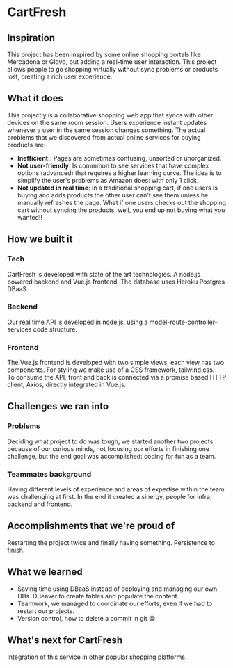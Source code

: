 # CartFresh

## Inspiration
This project has been inspired by some online shopping portals like Mercadona or Glovo, but adding a real-time user interaction. This project allows people to go shopping virtually without sync problems or products lost, creating a rich user experience.

## What it does
This projectly is a collaborative shopping web app that syncs with other devices on the same room session. Users experience instant updates whenever a user in the same session changes something. The actual problems that we discovered from actual online services for buying products are:
- **Inefficient:**: Pages are sometimes confusing, unsorted or unorganized.
- **Not user-friendly**: Is commmon to see services that have complex options (advanced) that requires a higher learning curve. The idea is to simplify the user's problems as Amazon does: with only 1 click.
- **Not updated in real time**: In a traditional shopping cart, if one users is buying and adds products the other user can't see them unless he manually refreshes the page. What if one users checks out the shopping cart without syncing the products, well, you end up not buying what you wanted!! 

## How we built it
### Tech
CartFresh is developed with state of the art technologies. A node.js powered backend and Vue.js frontend. The database uses Heroku Postgres DBaaS.

### Backend
Our real time API is developed in node.js, using a model-route-controller-services code structure.

### Frontend
The Vue.js frontend is developed with two simple views, each view has two components.
For styling we make use of a CSS framework, tailwind.css.  
To consume the API, front and back is connected via a promise based HTTP client, Axios, directly integrated in Vue.js.

## Challenges we ran into
### Problems
Deciding what project to do was tough, we started another two projects because of our curious minds, not focusing our efforts in finishing one challenge, but the end goal was accomplished: coding for fun as a team.

### Teammates background
Having different levels of experience and areas of expertise within the team was challenging at first. In the end it created a sinergy, people for infra, backend and frontend.

## Accomplishments that we're proud of
Restarting the project twice and finally having something. Persistence to finish.

## What we learned
- Saving time using DBaaS instead of deploying and managing our own DBs. DBeaver to create tables and populate the content.
- Teamwork, we managed to coordinate our efforts, even if we had to restart our projects. 
- Version control, how to delete a commit in git 😁.

## What's next for CartFresh
Integration of this service in other popular shopping platforms.